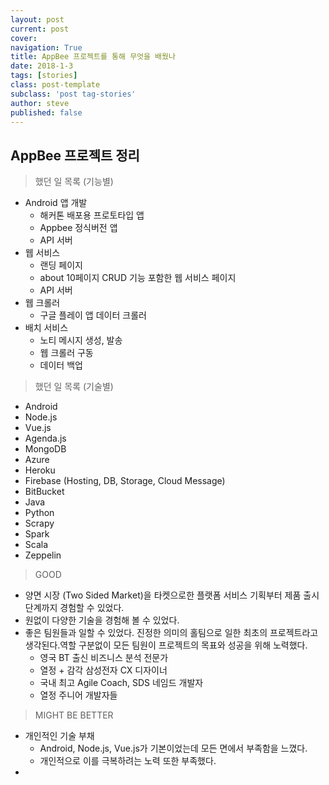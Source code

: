 ```yaml
---
layout: post
current: post
cover:
navigation: True
title: AppBee 프로젝트를 통해 무엇을 배웠나
date: 2018-1-3
tags: [stories]
class: post-template
subclass: 'post tag-stories'
author: steve
published: false
---
```


## AppBee 프로젝트 정리

> 했던 일 목록 (기능별)

* Android 앱 개발
  * 해커톤 배포용 프로토타입 앱
  * Appbee 정식버전 앱
  * API 서버  
* 웹 서비스
  * 랜딩 페이지
  * about 10페이지 CRUD 기능 포함한 웹 서비스 페이지
  * API 서버
* 웹 크롤러
  * 구글 플레이 앱 데이터 크롤러
* 배치 서비스
  * 노티 메시지 생성, 발송
  * 웹 크롤러 구동
  * 데이터 백업

> 했던 일 목록 (기술별)

* Android
* Node.js
* Vue.js
* Agenda.js
* MongoDB
* Azure
* Heroku
* Firebase (Hosting, DB, Storage, Cloud Message)
* BitBucket
* Java
* Python
* Scrapy
* Spark
* Scala
* Zeppelin

> GOOD

* 양면 시장 (Two Sided Market)을 타켓으로한 플랫폼 서비스 기획부터 제품 출시 단계까지 경험할 수 있었다.
* 원없이 다양한 기술을 경험해 볼 수 있었다.
* 좋은 팀원들과 일할 수 있었다. 진정한 의미의 홀팀으로 일한 최초의 프로젝트라고 생각된다.역할 구분없이 모든 팀원이 프로젝트의 목표와 성공을 위해 노력했다.
  * 영국 BT 출신 비즈니스 분석 전문가
  * 열정 + 감각 삼성전자 CX 디자이너
  * 국내 최고 Agile Coach, SDS 네임드 개발자
  * 열정 주니어 개발자들

> MIGHT BE BETTER

* 개인적인 기술 부채
  * Android, Node.js, Vue.js가 기본이었는데 모든 면에서 부족함을 느꼈다.
  * 개인적으로 이를 극복하려는 노력 또한 부족했다.
*
